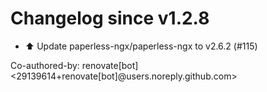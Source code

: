 # Changelog since v1.2.8
- ⬆️ Update paperless-ngx/paperless-ngx to v2.6.2 (#115)

Co-authored-by: renovate[bot] <29139614+renovate[bot]@users.noreply.github.com> 
